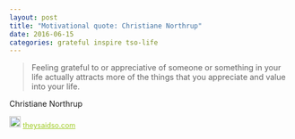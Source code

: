 ```yaml
---
layout: post
title: "Motivational quote: Christiane Northrup"
date: 2016-06-15
categories: grateful inspire tso-life
---
```

> Feeling grateful to or appreciative of someone or something in your life actually attracts more of the things that you appreciate and value into your life.

Christiane Northrup

<span style="z-index:50;font-size:0.9em;"><img src="https://theysaidso.com/branding/theysaidso.png" height="20" width="20" alt="theysaidso.com"/><a href="https://theysaidso.com" title="Powered by quotes from theysaidso.com" style="color: #9fcc25; margin-left: 4px; vertical-align: middle;">theysaidso.com</a></span>
